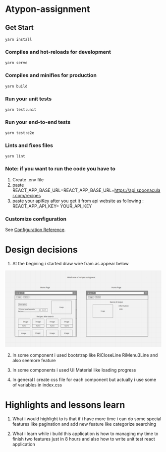 # Atypon-assignment

## Get Start
```
yarn install
```

### Compiles and hot-reloads for development
```
yarn serve
```

### Compiles and minifies for production
```
yarn build
```

### Run your unit tests
```
yarn test:unit
```

### Run your end-to-end tests
```
yarn test:e2e
```

### Lints and fixes files
```
yarn lint
```

### Note: if you want to run the code you have to

1. Create .env file
2. paste  REACT_APP_BASE_URL=REACT_APP_BASE_URL=https://api.spoonacular.com/recipes
3. paste your apiKey after you get it from api website as following : REACT_APP_API_KEY= YOUR_API_KEY 


### Customize configuration
See [Configuration Reference](https://reactjs.org/docs/getting-started.html).

# Design decisions

1. At the begining i started draw wire fram as appear below 

![image](client/src/assets/wirefram-of-Atypon-Assignment.png)

2. In some component i used bootstrap like RiCloseLine RiMenu3Line and also seemore feature 

3. In some components i used UI Material like loading progress 

4. In general I create css file for each component but actually i use some of variables in index.css

# Highlights and lessons learn 

1. What i would highlight to is that if i have more time i can do some special features like pagination and add new feature like categorize searching 

2. What i learn while i build this application is how to managing my time to finish two features just in 8 hours and also how to write unit test react application 
